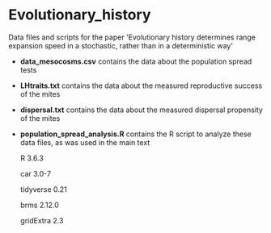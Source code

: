 # Evolutionary_history

Data files and scripts for the paper 'Evolutionary history determines range expansion speed in a stochastic, rather than in a deterministic way'
* **data_mesocosms.csv** contains the data about the population spread tests
* **LHtraits.txt** contains the data about the measured reproductive success of the mites
* **dispersal.txt** contains the data about the measured dispersal propensity of the mites
* **population_spread_analysis.R** contains the R script to analyze these data files, as was used in the main text

   R 3.6.3
   
   car 3.0-7
   
   tidyverse 0.21
   
   brms 2.12.0
   
   gridExtra 2.3
